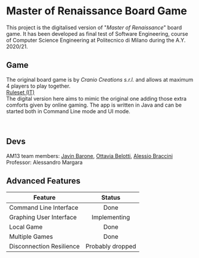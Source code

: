 # Master of Renaissance Board Game

This project is the digitalised version of "*Master of Renaissance*" board game. It has been developed as final test of Software Engineering, course of Computer Science Engineering at Politecnico di Milano during the A.Y. 2020/21.
<br/>
## Game
The original board game is by *Cranio Creations s.r.l.* and allows at maximum 4 players to play together. 
<br>
[Ruleset (IT)](http://www.craniocreations.it/wp-content/uploads/2021/04/Lorenzo_Cardgame_Rules_ITA_small-3.pdf)
<br>
The digital version here aims to mimic the original one adding those extra comforts given by online gaming. The app is written in Java and can be started both in Command Line mode and UI mode.
<br/>

<br/>

## Devs 
AM13 team members: 
[Javin Barone](https://github.com/Javinyx), [Ottavia Belotti](https://github.com/OttaviaBelotti), [Alessio Braccini](https://github.com/AlessioBraccini)
<br/>
Professor: Alessandro Margara

## Advanced Features

| Feature       | Status        |
|---------------|:---------------:|
|Command Line Interface| Done |
|Graphing User Interface| Implementing|
|Local Game     | Done|
|Multiple Games | Done|
|Disconnection Resilience| Probably dropped|
